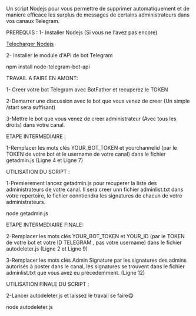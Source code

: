 Un script Nodejs pour vous permettre de supprimer automatiquement et de maniere efficace les surplus de messages de certains administrateurs dans vos canaux Telegram.

PREREQUIS : 
1- Installer Nodejs (Si vous ne l'avez pas encore)

<a href="https://nodejs.org/fr/download" target="_blank">Telecharger Nodejs</a>

2- Installer le module d'API de bot Telegram

npm install node-telegram-bot-api

TRAVAIL A FAIRE EN AMONT:

1- Creer votre bot Telegram avec BotFather et recuperez le TOKEN

2-Demarrer une discussion avec le bot que vous venez de creer (Un simple /start sera suffisant)

3-Mettre le bot que vous venez de creer administrateur (Avec tous les droits) dans votre canal.

ETAPE INTERMEDIAIRE :

1-Remplacer les mots clés YOUR_BOT_TOKEN et  yourchannelid (par le TOKEN de votre bot et le username de votre canal) dans le fichier getadmin.js (Ligne 4 et Ligne 7)

UTILISATION DU SCRIPT :

1-Premierement lancez getadmin.js pour recuperer la liste des administrateurs de votre canal. Il sera creer unn fichier adminlist.txt dans votre repertoire, le fichier conntiendra les signatures de chacun de votre administrateurs.

node getadmin.js

ETAPE INTERMEDIAIRE FINALE:

2-Remplacer les mots clés  YOUR_BOT_TOKEN et YOUR_ID (par le TOKEN de votre bot et votre ID TELEGRAM , pas votre username) dans le fichier autodeleter.js (Ligne 2 et Ligne 9)

3-Remplacer les mots clés Admin Signature par les signatures des admins autorisés à poster dans le canal, les signatures se trouvent dans le fichier adminlist.txt que vous avez eu précedemment. (Ligne 12)

UTILISATION FINALE DU SCRIPT :

2-Lancer autodeleter.js et laissez le travail se faire😋

node autodeleter.js
